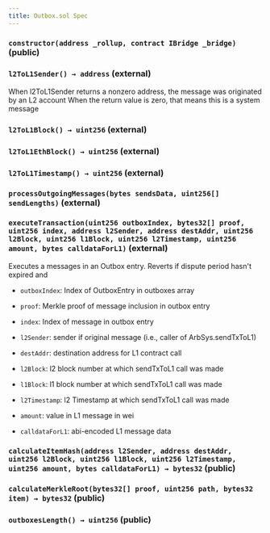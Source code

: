 ```yaml
---
title: Outbox.sol Spec
---
```


### `constructor(address _rollup, contract IBridge _bridge)` (public)

### `l2ToL1Sender() → address` (external)

When l2ToL1Sender returns a nonzero address, the message was originated by an L2 account
When the return value is zero, that means this is a system message

### `l2ToL1Block() → uint256` (external)

### `l2ToL1EthBlock() → uint256` (external)

### `l2ToL1Timestamp() → uint256` (external)

### `processOutgoingMessages(bytes sendsData, uint256[] sendLengths)` (external)

### `executeTransaction(uint256 outboxIndex, bytes32[] proof, uint256 index, address l2Sender, address destAddr, uint256 l2Block, uint256 l1Block, uint256 l2Timestamp, uint256 amount, bytes calldataForL1)` (external)

Executes a messages in an Outbox entry. Reverts if dispute period hasn't expired and

- `outboxIndex`: Index of OutboxEntry in outboxes array

- `proof`: Merkle proof of message inclusion in outbox entry

- `index`: Index of message in outbox entry

- `l2Sender`: sender if original message (i.e., caller of ArbSys.sendTxToL1)

- `destAddr`: destination address for L1 contract call

- `l2Block`: l2 block number at which sendTxToL1 call was made

- `l1Block`: l1 block number at which sendTxToL1 call was made

- `l2Timestamp`: l2 Timestamp at which sendTxToL1 call was made

- `amount`: value in L1 message in wei

- `calldataForL1`: abi-encoded L1 message data

### `calculateItemHash(address l2Sender, address destAddr, uint256 l2Block, uint256 l1Block, uint256 l2Timestamp, uint256 amount, bytes calldataForL1) → bytes32` (public)

### `calculateMerkleRoot(bytes32[] proof, uint256 path, bytes32 item) → bytes32` (public)

### `outboxesLength() → uint256` (public)
